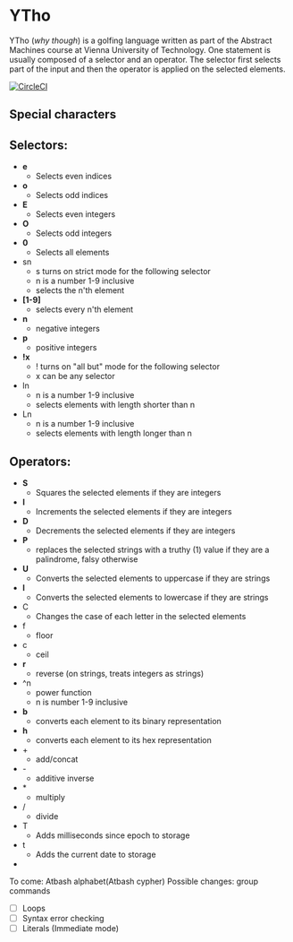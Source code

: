 # YTho
YTho (*why though*) is a golfing language written as part of the Abstract Machines course at Vienna University of Technology. One statement is usually composed of a selector and an operator. The selector first selects part of the input and then the operator is applied on the selected elements.

[![CircleCI](https://circleci.com/gh/pa-pi/why/tree/master.svg?style=svg)](https://circleci.com/gh/pa-pi/why/tree/master)

## Special characters

## Selectors:
* **e**
  * Selects even indices
* **o**
  * Selects odd indices
* **E**
  * Selects even integers
* **O**
  * Selects odd integers
* **0**
  * Selects all elements
* sn
  * s turns on strict mode for the following selector
  * n is a number 1-9 inclusive
  * selects the n'th element
* **[1-9]**
  * selects every n'th element
* **n**
  * negative integers
* **p**
  * positive integers
* **!x**
  * ! turns on "all but" mode for the following selector
  * x can be any selector
* ln
  * n is a number 1-9 inclusive
  * selects elements with length shorter than n
* Ln
  * n is a number 1-9 inclusive
  * selects elements with length longer than n
  
## Operators:
* **S**
  * Squares the selected elements if they are integers
* **I**
  * Increments the selected elements if they are integers
* **D**
  * Decrements the selected elements if they are integers
* **P**
  * replaces the selected strings with a truthy (1) value if they are a palindrome, falsy otherwise
* **U**
  * Converts the selected elements to uppercase if they are strings
* **l**
  * Converts the selected elements to lowercase if they are strings
* C
  * Changes the case of each letter in the selected elements
* f
  * floor
* c
  * ceil
* **r**
  * reverse (on strings, treats integers as strings)
* ^n
  * power function
  * n is number 1-9 inclusive
* **b**
  * converts each element to its binary representation
* **h**
  * converts each element to its hex representation
* \+
  * add/concat
* \- 
  * additive inverse
* \*
  * multiply
* /
  * divide
* T
  * Adds milliseconds since epoch to storage
* t
  * Adds the current date to storage
*
  
To come: Atbash alphabet(Atbash cypher)
Possible changes: group commands
  
- [ ] Loops
- [ ] Syntax error checking
- [ ] Literals (Immediate mode)